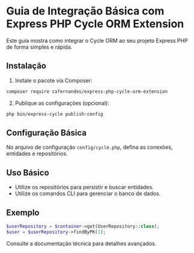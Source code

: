 # Guia de Integração Básica com Express PHP Cycle ORM Extension

Este guia mostra como integrar o Cycle ORM ao seu projeto Express PHP de forma simples e rápida.

## Instalação

1. Instale o pacote via Composer:
```bash
composer require cafernandes/express-php-cycle-orm-extension
```

2. Publique as configurações (opcional):
```bash
php bin/express-cycle publish:config
```

## Configuração Básica

No arquivo de configuração `config/cycle.php`, defina as conexões, entidades e repositórios.

## Uso Básico

- Utilize os repositórios para persistir e buscar entidades.
- Utilize os comandos CLI para gerenciar o banco de dados.

## Exemplo
```php
$userRepository = $container->get(UserRepository::class);
$user = $userRepository->findByPK(1);
```

Consulte a documentação técnica para detalhes avançados.
